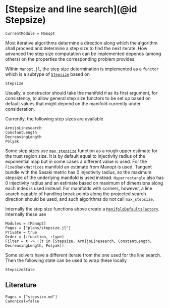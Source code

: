 # [Stepsize and line search](@id Stepsize)

```@meta
CurrentModule = Manopt
```

Most iterative algorithms determine a direction along which the algorithm shall proceed and
determine a step size to find the next iterate. How advanced the step size computation can be implemented depends (among others) on the properties the corresponding problem provides.

Within `Manopt.jl`, the step size determination is implemented as a `functor` which is a subtype of [`Stepsize`](@ref) based on

```@docs
Stepsize
```

Usually, a constructor should take the manifold `M` as its first argument, for consistency,
to allow general step size functors to be set up based on default values that might depend
on the manifold currently under consideration.

Currently, the following step sizes are available

```@docs
ArmijoLinesearch
ConstantLength
DecreasingLength
Polyak
```

Some step sizes use [`max_stepsize`](@ref) function as a rough upper estimate for the trust region size.
It is by default equal to injectivity radius of the exponential map but in some cases a different value is used.
For the `FixedRankMatrices` manifold an estimate from Manopt is used.
Tangent bundle with the Sasaki metric has 0 injectivity radius, so the maximum stepsize of the underlying manifold is used instead.
`Hyperrectangle` also has 0 injectivity radius and an estimate based on maximum of dimensions along each index is used instead.
For manifolds with corners, however, a line search capable of handling break points along the projected search direction should be used, and such algorithms do not call `max_stepsize`.

Internally the step size functions above create a [`ManifoldDefaultsFactory`](@ref).
Internally these use

```@autodocs
Modules = [Manopt]
Pages = ["plans/stepsize.jl"]
Private = true
Order = [:function, :type]
Filter = t -> !(t in [Stepsize, ArmijoLinesearch, ConstantLength, DecreasingLength, Polyak])
```


Some solvers have a different iterate from the one used for the line search.
Then the following state can be used to wrap these locally

```@docs
StepsizeState
```

## Literature

```@bibliography
Pages = ["stepsize.md"]
Canonical=false
```
